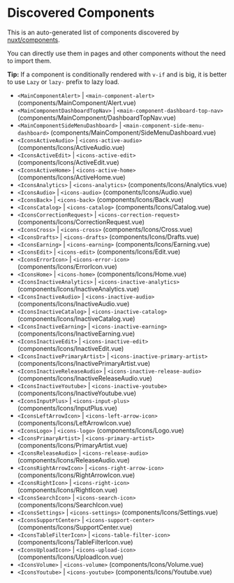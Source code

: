 # Discovered Components

This is an auto-generated list of components discovered by [nuxt/components](https://github.com/nuxt/components).

You can directly use them in pages and other components without the need to import them.

**Tip:** If a component is conditionally rendered with `v-if` and is big, it is better to use `Lazy` or `lazy-` prefix to lazy load.

- `<MainComponentAlert>` | `<main-component-alert>` (components/MainComponent/Alert.vue)
- `<MainComponentDashboardTopNav>` | `<main-component-dashboard-top-nav>` (components/MainComponent/DashboardTopNav.vue)
- `<MainComponentSideMenuDashboard>` | `<main-component-side-menu-dashboard>` (components/MainComponent/SideMenuDashboard.vue)
- `<IconsActiveAudio>` | `<icons-active-audio>` (components/Icons/ActiveAudio.vue)
- `<IconsActiveEdit>` | `<icons-active-edit>` (components/Icons/ActiveEdit.vue)
- `<IconsActiveHome>` | `<icons-active-home>` (components/Icons/ActiveHome.vue)
- `<IconsAnalytics>` | `<icons-analytics>` (components/Icons/Analytics.vue)
- `<IconsAudio>` | `<icons-audio>` (components/Icons/Audio.vue)
- `<IconsBack>` | `<icons-back>` (components/Icons/Back.vue)
- `<IconsCatalog>` | `<icons-catalog>` (components/Icons/Catalog.vue)
- `<IconsCorrectionRequest>` | `<icons-correction-request>` (components/Icons/CorrectionRequest.vue)
- `<IconsCross>` | `<icons-cross>` (components/Icons/Cross.vue)
- `<IconsDrafts>` | `<icons-drafts>` (components/Icons/Drafts.vue)
- `<IconsEarning>` | `<icons-earning>` (components/Icons/Earning.vue)
- `<IconsEdit>` | `<icons-edit>` (components/Icons/Edit.vue)
- `<IconsErrorIcon>` | `<icons-error-icon>` (components/Icons/ErrorIcon.vue)
- `<IconsHome>` | `<icons-home>` (components/Icons/Home.vue)
- `<IconsInactiveAnalytics>` | `<icons-inactive-analytics>` (components/Icons/InactiveAnalytics.vue)
- `<IconsInactiveAudio>` | `<icons-inactive-audio>` (components/Icons/InactiveAudio.vue)
- `<IconsInactiveCatalog>` | `<icons-inactive-catalog>` (components/Icons/InactiveCatalog.vue)
- `<IconsInactiveEarning>` | `<icons-inactive-earning>` (components/Icons/InactiveEarning.vue)
- `<IconsInactiveEdit>` | `<icons-inactive-edit>` (components/Icons/InactiveEdit.vue)
- `<IconsInactivePrimaryArtist>` | `<icons-inactive-primary-artist>` (components/Icons/InactivePrimaryArtist.vue)
- `<IconsInactiveReleaseAudio>` | `<icons-inactive-release-audio>` (components/Icons/InactiveReleaseAudio.vue)
- `<IconsInactiveYoutube>` | `<icons-inactive-youtube>` (components/Icons/InactiveYoutube.vue)
- `<IconsInputPlus>` | `<icons-input-plus>` (components/Icons/InputPlus.vue)
- `<IconsLeftArrowIcon>` | `<icons-left-arrow-icon>` (components/Icons/LeftArrowIcon.vue)
- `<IconsLogo>` | `<icons-logo>` (components/Icons/Logo.vue)
- `<IconsPrimaryArtist>` | `<icons-primary-artist>` (components/Icons/PrimaryArtist.vue)
- `<IconsReleaseAudio>` | `<icons-release-audio>` (components/Icons/ReleaseAudio.vue)
- `<IconsRightArrowIcon>` | `<icons-right-arrow-icon>` (components/Icons/RightArrowIcon.vue)
- `<IconsRightIcon>` | `<icons-right-icon>` (components/Icons/RightIcon.vue)
- `<IconsSearchIcon>` | `<icons-search-icon>` (components/Icons/SearchIcon.vue)
- `<IconsSettings>` | `<icons-settings>` (components/Icons/Settings.vue)
- `<IconsSupportCenter>` | `<icons-support-center>` (components/Icons/SupportCenter.vue)
- `<IconsTableFilterIcon>` | `<icons-table-filter-icon>` (components/Icons/TableFilterIcon.vue)
- `<IconsUploadIcon>` | `<icons-upload-icon>` (components/Icons/UploadIcon.vue)
- `<IconsVolume>` | `<icons-volume>` (components/Icons/Volume.vue)
- `<IconsYoutube>` | `<icons-youtube>` (components/Icons/Youtube.vue)

